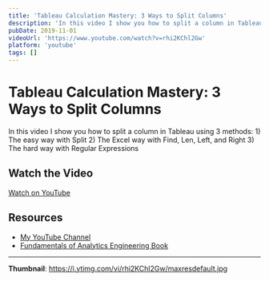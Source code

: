 ```yaml
---
title: 'Tableau Calculation Mastery: 3 Ways to Split Columns'
description: 'In this video I show you how to split a column in Tableau using 3 methods: 1) The easy way with Split 2) The Excel way with Find, Len, Left, and Right 3) The hard way with Regular Expressions...'
pubDate: 2019-11-01
videoUrl: 'https://www.youtube.com/watch?v=rhi2KChl2Gw'
platform: 'youtube'
tags: []
---
```


# Tableau Calculation Mastery: 3 Ways to Split Columns

In this video I show you how to split a column in Tableau using 3 methods: 1) The easy way with Split 2) The Excel way with Find, Len, Left, and Right 3) The hard way with Regular Expressions

## Watch the Video

[Watch on YouTube](https://www.youtube.com/watch?v=rhi2KChl2Gw)

## Resources

- [My YouTube Channel](https://www.youtube.com/juanalytics)
- [Fundamentals of Analytics Engineering Book](https://www.amazon.com/author/jmperafan)

---

**Thumbnail**: https://i.ytimg.com/vi/rhi2KChl2Gw/maxresdefault.jpg
